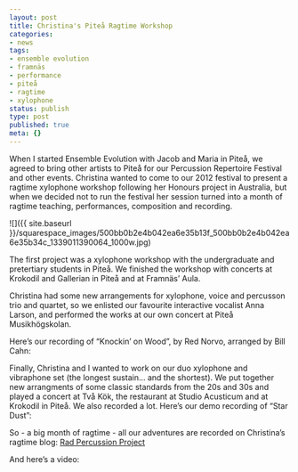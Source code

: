 ```yaml
---
layout: post
title: Christina's Piteå Ragtime Workshop
categories:
- news
tags:
- ensemble evolution
- framnäs
- performance
- piteå
- ragtime
- xylophone
status: publish
type: post
published: true
meta: {}
---
```


When I started Ensemble Evolution with Jacob and Maria in Piteå, we agreed to bring other artists to Piteå for our Percussion Repertoire Festival and other events. Christina wanted to come to our 2012 festival to present a ragtime xylophone workshop following her Honours project in Australia, but when we decided not to run the festival her session turned into a month of ragtime teaching, performances, composition and recording.

![]({{ site.baseurl }}/squarespace_images/500bb0b2e4b042ea6e35b13f_500bb0b2e4b042ea6e35b34c_1339011390064_1000w.jpg)

The first project was a xylophone workshop with the undergraduate and pretertiary students in Piteå. We finished the workshop with concerts at Krokodil and Gallerian in Piteå and at Framnäs’ Aula.

Christina had some new arrangements for xylophone, voice and percusson trio and quartet, so we enlisted our favourite interactive vocalist Anna Larson, and performed the works at our own concert at Piteå Musikhögskolan.

Here’s our recording of “Knockin’ on Wood”, by Red Norvo, arranged by Bill Cahn:

<!-- TODO: find soundcloud recording -->

Finally, Christina and I wanted to work on our duo xylophone and vibraphone set (the longest sustain… and the shortest). We put together new arrangments of some classic standards from the 20s and 30s and played a concert at Två Kök, the restaurant at Studio Acusticum and at Krokodil in Piteå. We also recorded a lot. Here’s our demo recording of “Star Dust”:

<!-- TODO: star dust recording -->

So - a big month of ragtime - all our adventures are recorded on Christina’s ragtime blog: [Rad Percussion Project](http://radpercussionproject.blogspot.com)

And here’s a video:

<!-- TODO: Add video -->
